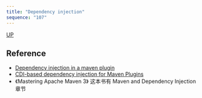 ```yaml
---
title: "Dependency injection"
sequence: "107"
---
```


[UP](/maven.html)


## Reference

- [Dependency injection in a maven plugin](https://stackoverflow.com/questions/22136211/dependency-injection-in-a-maven-plugin)
- [CDI-based dependency injection for Maven Plugins](https://blogs.itemis.com/en/cdi-based-dependency-injection-for-maven-plugins)
- 《Mastering Apache Maven 3》 这本书有 Maven and Dependency Injection 章节
